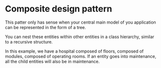 # Composite design pattern

This patter only has sense when your central main model of you application can be represented in the form of a tree.

You can nest these entities within other entities in a class hierarchy, similar to a recursive structure.

In this example, we have a hospital composed of floors, composed of modules, composed of operating rooms. If an entity goes into maintenance, all the child entities will also be in maintenance.